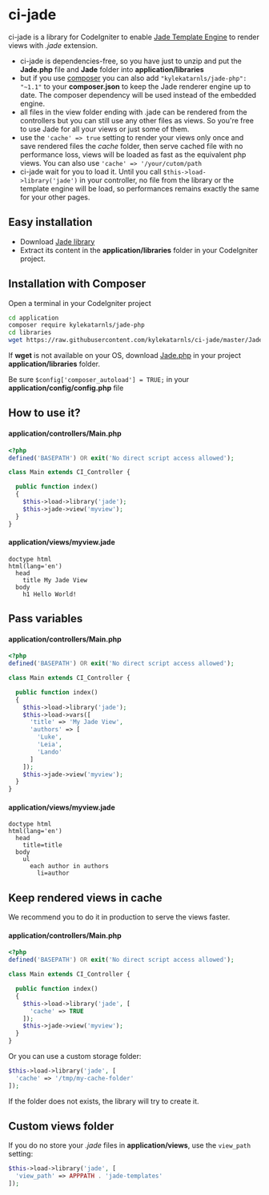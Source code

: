 # ci-jade
ci-jade is a library for CodeIgniter to enable [Jade Template Engine](http://jade-lang.com/) to render
views with *.jade* extension.

- ci-jade is dependencies-free, so you have just to unzip and put the **Jade.php**
file and **Jade** folder into **application/libraries**
- but if you use [composer](http://getcomposer.org) you can also
add ```"kylekatarnls/jade-php": "~1.1"``` to your **composer.json** to keep
the Jade renderer engine up to date. The composer dependency will be used
instead of the embedded engine.
- all files in the view folder ending with .jade can be rendered from the
controllers but you can still use any other files as views. So you're free
to use Jade for all your views or just some of them.
- use the ```'cache' => true``` setting to render your views only once
and save rendered files the *cache* folder, then serve cached file with
no performance loss, views will be loaded as fast as the equivalent
php views. You can also use ```'cache' => '/your/cutom/path```
- ci-jade wait for you to load it. Until you call
```$this->load->library('jade')``` in your controller, no file from
the library or the template engine will be load, so performances
remains exactly the same for your other pages.

## Easy installation

- Download [Jade library](https://github.com/kylekatarnls/ci-jade/archive/master.zip)
- Extract its content in the **application/libraries** folder in your
CodeIgniter project.

## Installation with Composer

Open a terminal in your CodeIgniter project

```bash
cd application
composer require kylekatarnls/jade-php
cd libraries
wget https://raw.githubusercontent.com/kylekatarnls/ci-jade/master/Jade.php
```

If **wget** is not available on your OS, download [Jade.php](https://raw.githubusercontent.com/kylekatarnls/ci-jade/master/Jade.php)
in your project **application/libraries** folder.

Be sure ```$config['composer_autoload'] = TRUE;``` in your
**application/config/config.php** file

## How to use it?

#### application/controllers/Main.php
```php
<?php
defined('BASEPATH') OR exit('No direct script access allowed');

class Main extends CI_Controller {

  public function index()
  {
    $this->load->library('jade');
    $this->jade->view('myview');
  }
}

```

#### application/views/myview.jade
```jade
doctype html
html(lang='en')
  head
    title My Jade View
  body
    h1 Hello World!
```

## Pass variables

#### application/controllers/Main.php
```php
<?php
defined('BASEPATH') OR exit('No direct script access allowed');

class Main extends CI_Controller {

  public function index()
  {
    $this->load->library('jade');
    $this->load->vars([
      'title' => 'My Jade View',
      'authors' => [
        'Luke',
        'Leia',
        'Lando'
      ]
    ]);
    $this->jade->view('myview');
  }
}

```

#### application/views/myview.jade
```jade
doctype html
html(lang='en')
  head
    title=title
  body
    ul
      each author in authors
        li=author
```

## Keep rendered views in cache

We recommend you to do it in production to serve the views faster.

#### application/controllers/Main.php
```php
<?php
defined('BASEPATH') OR exit('No direct script access allowed');

class Main extends CI_Controller {

  public function index()
  {
    $this->load->library('jade', [
      'cache' => TRUE
    ]);
    $this->jade->view('myview');
  }
}

```

Or you can use a custom storage folder:
```php
$this->load->library('jade', [
  'cache' => '/tmp/my-cache-folder'
]);
```

If the folder does not exists, the library will try to create it.

## Custom views folder

If you do no store your *.jade* files in **application/views**,
use the ```view_path``` setting:
```php
$this->load->library('jade', [
  'view_path' => APPPATH . 'jade-templates'
]);
```
